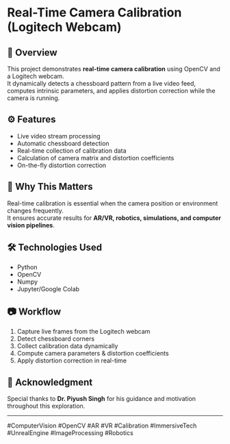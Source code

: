 # Real-Time Camera Calibration (Logitech Webcam)

## 📖 Overview
This project demonstrates **real-time camera calibration** using OpenCV and a Logitech webcam.  
It dynamically detects a chessboard pattern from a live video feed, computes intrinsic parameters, and applies distortion correction while the camera is running.  

## ⚙️ Features
- Live video stream processing  
- Automatic chessboard detection  
- Real-time collection of calibration data  
- Calculation of camera matrix and distortion coefficients  
- On-the-fly distortion correction  

## 🚀 Why This Matters
Real-time calibration is essential when the camera position or environment changes frequently.  
It ensures accurate results for **AR/VR, robotics, simulations, and computer vision pipelines**.  

## 🛠️ Technologies Used
- Python  
- OpenCV  
- Numpy  
- Jupyter/Google Colab  

## 📷 Workflow
1. Capture live frames from the Logitech webcam  
2. Detect chessboard corners  
3. Collect calibration data dynamically  
4. Compute camera parameters & distortion coefficients  
5. Apply distortion correction in real-time  

## 🙏 Acknowledgment
Special thanks to **Dr. Piyush Singh** for his guidance and motivation throughout this exploration.  

---
#ComputerVision #OpenCV #AR #VR #Calibration #ImmersiveTech #UnrealEngine #ImageProcessing #Robotics
